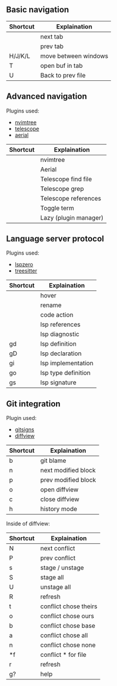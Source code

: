 Basic navigation
----------------

| Shortcut  | Explaination         |
| --------- | -------------------- |
| <up>      | next tab              |
| <down>    | prev tab              |
| H/J/K/L   | move between windows  |
| T         | open buf in tab       |
| U         | Back to prev file     |
 
Advanced navigation
-------------------

Plugins used:
* [nvimtree](https://github.com/nvim-tree/nvim-tree.lua)
* [telescope](https://github.com/nvim-telescope/telescope.nvim)
* [aerial](https://github.com/stevearc/aerial.nvim)

| Shortcut  | Explaination          |
| --------- | --------------------- |
| <tab>     | nvimtree              |
| <s-tab>   | Aerial                |
| <C-f>     | Telescope find file   |
| <C-g>     | Telescope grep        |
| <C-d>     | Telescope references  |
| <C-t>     | Toggle term           |
| <C-l>     | Lazy (plugin manager) |

Language server protocol
------------------------

Plugins used:
* [lspzero](https://github.com/VonHeikemen/lsp-zero.nvim)
* [treesitter](https://github.com/nvim-treesitter/nvim-treesitter)

| Shortcut  | Explaination          |
| --------  | -------------------   |
| <C-h>     | hover                 |
| <C-n>     | rename                |
| <C-a>     | code action           |
| <C-l>     | lsp references        |
| <C-e>     | lsp diagnostic        |
| gd        | lsp definition        |
| gD        | lsp declaration       |
| gi        | lsp implementation    |
| go        | lsp type definition   |
| gs        | lsp signature         |

Git integration
---------------

Plugin used:
* [gitsigns](https://github.com/lewis6991/gitsigns.nvim)
* [diffview](https://github.com/sindrets/diffview.nvim)

| Shortcut  | Explaination          |
| --------  | --------------------- |
| <C-d>b    | git blame             |
| <C-d>n    | next modified block   |
| <C-d>p    | prev modified block   |
| <C-d>o    | open  diffview        |
| <C-d>c    | close diffview        |
| <C-d>h    | history mode          |

Inside of diffview:

| Shortcut  | Explaination          |
| --------- | --------------------- |
| N         | next conflict         |
| P         | prev conflict         |
| s         | stage / unstage       |
| S         | stage all             |
| U         | unstage all           |
| R         | refresh               |
| <space>t  | conflict chose theirs |
| <space>o  | conflict chose ours   |
| <space>b  | conflict chose base   |
| <space>a  | conflict chose all    |
| <space>n  | conflict chose none   |
| <space>*f | conflict * for file   |
| <space>r  | refresh               |
| g?        | help                  |

